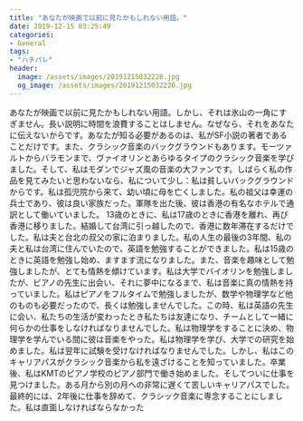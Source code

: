 ```yaml
---
title: "あなたが映画で以前に見たかもしれない用語。"
date: 2019-12-15 03:25:49
categories:
- General
tags:
- "ハチパレ"
header:
  image: /assets/images/20191215032226.jpg
  og_image: /assets/images/20191215032226.jpg
---
```


あなたが映画で以前に見たかもしれない用語。しかし、それは氷山の一角にすぎません。長い説明に時間を浪費することはしません。なぜなら、それをあなたに伝えないからです。あなたが知る必要があるのは、私がSF小説の著者であることだけです。また、クラシック音楽のバックグラウンドもあります。モーツァルトからバラモンまで、ヴァイオリンとあらゆるタイプのクラシック音楽を学びました。そして、私はモダンでジャズ風の音楽の大ファンです。しばらく私の作品を見てみたいと思わないなら、私について少し：私は貧しいバックグラウンドからです。私は孤児院から来て、幼い頃に母を亡くしました。私の祖父は幸運の兵士であり、彼は良い家族だった。軍隊を出た後、彼は香港の有名なホテルで通訳として働いていました。 13歳のときに、私は17歳のときに香港を離れ、再び香港に移りました。結婚して台湾に引っ越したので、香港に数年滞在するだけでした。私は夫と台北の叔父の家に泊まりました。私の人生の最後の3年間、私の夫と私は台湾に住んでいたので、英語を勉強することができました。私は15歳のときに英語を勉強し始め、ますます流になりました。また、音楽を趣味として勉強しましたが、とても情熱を傾けています。私は大学でバイオリンを勉強しましたが、ピアノの先生に出会い、それに夢中になるまで、私は音楽に真の情熱を持っていました。私はピアノをフルタイムで勉強しましたが、数学や物理学など他のものも必要だったので、長くは勉強しませんでした。この時、私は英語の先生に会い、私たちの生活が変わったとき私たちは友達になり、チームとして一緒に何らかの仕事をしなければなりませんでした。私は物理学をすることに決め、物理学を学んでいる間に彼は音楽をやった。私は物理学を学び、大学での研究を始めました。私は翌年に試験を受けなければなりませんでした。しかし、私はこのキャリアパスがクラシック音楽から私を遠ざけることを知っていました。卒業後、私はKMTのピアノ学校のピアノ部門で働き始めました。そしてついに仕事を見つけました。ある月から別の月への非常に遅くて苦しいキャリアパスでした。最終的には、2年後に仕事を辞めて、クラシック音楽に専念することにしました。私は直面しなければならなかった
